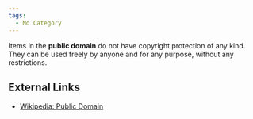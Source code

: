 ```yaml
---
tags:
  - No Category
---
```

Items in the **public domain** do not have copyright protection of any
kind. They can be used freely by anyone and for any purpose, without any
restrictions.

## External Links

- [Wikipedia: Public Domain](http://en.wikipedia.org/wiki/Public_domain)